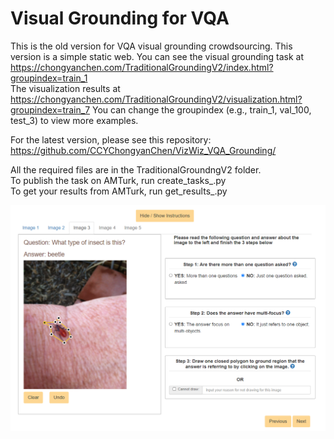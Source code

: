 # Visual Grounding for VQA
This is the old version for VQA visual grounding crowdsourcing. This version is a simple static web.
You can see the visual grounding task at https://chongyanchen.com/TraditionalGroundingV2/index.html?groupindex=train_1  
The visualization results at https://chongyanchen.com/TraditionalGroundingV2/visualization.html?groupindex=train_7
You can change the groupindex (e.g., train_1, val_100, test_3) to view more examples.

For the latest version, please see this repository: https://github.com/CCYChongyanChen/VizWiz_VQA_Grounding/

All the required files are in the TraditionalGroundngV2 folder.  
To publish the task on AMTurk, run create_tasks_.py  
To get your results from AMTurk, run get_results_.py

![image](https://github.com/CCYChongyanChen/CCYChongyanChen.github.io/blob/master/Demos/crowdsourcing.png)

